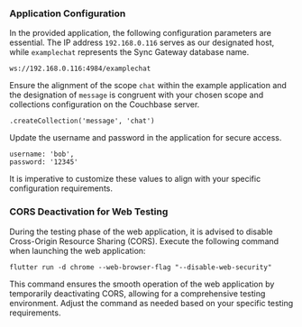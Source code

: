 
### Application Configuration

In the provided application, the following configuration parameters are essential. The IP address `192.168.0.116` serves as our designated host, while `examplechat` represents the Sync Gateway database name.

```
ws://192.168.0.116:4984/examplechat
```

Ensure the alignment of the scope `chat` within the example application and the designation of `message` is congruent with your chosen scope and collections configuration on the Couchbase server.

```
.createCollection('message', 'chat')
```

Update the username and password in the application for secure access.

```
username: 'bob',
password: '12345'
```

It is imperative to customize these values to align with your specific configuration requirements.

### CORS Deactivation for Web Testing

During the testing phase of the web application, it is advised to disable Cross-Origin Resource Sharing (CORS). Execute the following command when launching the web application:

``` 
flutter run -d chrome --web-browser-flag "--disable-web-security"
```

This command ensures the smooth operation of the web application by temporarily deactivating CORS, allowing for a comprehensive testing environment. Adjust the command as needed based on your specific testing requirements.
